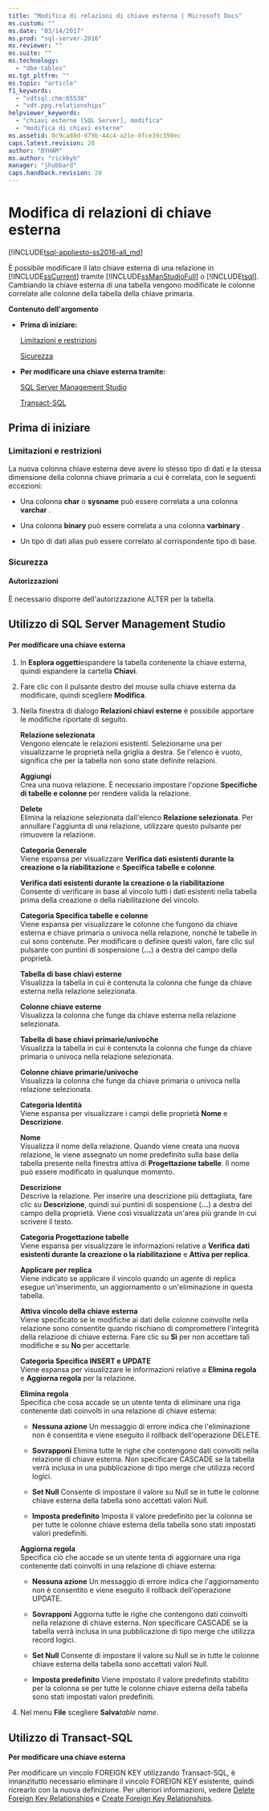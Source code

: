 ```yaml
---
title: "Modifica di relazioni di chiave esterna | Microsoft Docs"
ms.custom: ""
ms.date: "03/14/2017"
ms.prod: "sql-server-2016"
ms.reviewer: ""
ms.suite: ""
ms.technology: 
  - "dbe-tables"
ms.tgt_pltfrm: ""
ms.topic: "article"
f1_keywords: 
  - "vdtsql.chm:65538"
  - "vdt.ppg.relationships"
helpviewer_keywords: 
  - "chiavi esterne [SQL Server], modifica"
  - "modifica di chiavi esterne"
ms.assetid: 0c9ca80d-d79b-44c4-a21e-0fce39c398ec
caps.latest.revision: 20
author: "BYHAM"
ms.author: "rickbyh"
manager: "jhubbard"
caps.handback.revision: 20
---
```

# Modifica di relazioni di chiave esterna
[!INCLUDE[tsql-appliesto-ss2016-all_md](../../includes/tsql-appliesto-ss2016-all-md.md)]

  È possibile modificare il lato chiave esterna di una relazione in [!INCLUDE[ssCurrent](../../includes/sscurrent-md.md)] tramite [!INCLUDE[ssManStudioFull](../../includes/ssmanstudiofull-md.md)] o [!INCLUDE[tsql](../../includes/tsql-md.md)]. Cambiando la chiave esterna di una tabella vengono modificate le colonne correlate alle colonne della tabella della chiave primaria.  
  
 **Contenuto dell'argomento**  
  
-   **Prima di iniziare:**  
  
     [Limitazioni e restrizioni](#Restrictions)  
  
     [Sicurezza](#Security)  
  
-   **Per modificare una chiave esterna tramite:**  
  
     [SQL Server Management Studio](#SSMSProcedure)  
  
     [Transact-SQL](#TsqlProcedure)  
  
##  <a name="BeforeYouBegin"></a> Prima di iniziare  
  
###  <a name="Restrictions"></a> Limitazioni e restrizioni  
 La nuova colonna chiave esterna deve avere lo stesso tipo di dati e la stessa dimensione della colonna chiave primaria a cui è correlata, con le seguenti eccezioni:  
  
-   Una colonna **char** o **sysname** può essere correlata a una colonna **varchar** .  
  
-   Una colonna **binary** può essere correlata a una colonna **varbinary** .  
  
-   Un tipo di dati alias può essere correlato al corrispondente tipo di base.  
  
###  <a name="Security"></a> Sicurezza  
  
####  <a name="Permissions"></a> Autorizzazioni  
 È necessario disporre dell'autorizzazione ALTER per la tabella.  
  
##  <a name="SSMSProcedure"></a> Utilizzo di SQL Server Management Studio  
  
#### Per modificare una chiave esterna  
  
1.  In **Esplora oggetti**espandere la tabella contenente la chiave esterna, quindi espandere la cartella **Chiavi**.  
  
2.  Fare clic con il pulsante destro del mouse sulla chiave esterna da modificare, quindi scegliere **Modifica**.  
  
3.  Nella finestra di dialogo **Relazioni chiavi esterne** è possibile apportare le modifiche riportate di seguito.  
  
     **Relazione selezionata**  
     Vengono elencate le relazioni esistenti. Selezionarne una per visualizzarne le proprietà nella griglia a destra. Se l'elenco è vuoto, significa che per la tabella non sono state definite relazioni.  
  
     **Aggiungi**  
     Crea una nuova relazione. È necessario impostare l'opzione **Specifiche di tabelle e colonne** per rendere valida la relazione.  
  
     **Delete**  
     Elimina la relazione selezionata dall'elenco **Relazione selezionata**. Per annullare l'aggiunta di una relazione, utilizzare questo pulsante per rimuovere la relazione.  
  
     **Categoria Generale**  
     Viene espansa per visualizzare **Verifica dati esistenti durante la creazione o la riabilitazione** e **Specifica tabelle e colonne**.  
  
     **Verifica dati esistenti durante la creazione o la riabilitazione**  
     Consente di verificare in base al vincolo tutti i dati esistenti nella tabella prima della creazione o della riabilitazione del vincolo.  
  
     **Categoria Specifica tabelle e colonne**  
     Viene espansa per visualizzare le colonne che fungono da chiave esterna e chiave primaria o univoca nella relazione, nonché le tabelle in cui sono contenute. Per modificare o definire questi valori, fare clic sul pulsante con puntini di sospensione (**…**) a destra del campo della proprietà.  
  
     **Tabella di base chiavi esterne**  
     Visualizza la tabella in cui è contenuta la colonna che funge da chiave esterna nella relazione selezionata.  
  
     **Colonne chiave esterne**  
     Visualizza la colonna che funge da chiave esterna nella relazione selezionata.  
  
     **Tabella di base chiavi primarie/univoche**  
     Visualizza la tabella in cui è contenuta la colonna che funge da chiave primaria o univoca nella relazione selezionata.  
  
     **Colonne chiave primarie/univoche**  
     Visualizza la colonna che funge da chiave primaria o univoca nella relazione selezionata.  
  
     **Categoria Identità**  
     Viene espansa per visualizzare i campi delle proprietà **Nome** e **Descrizione**.  
  
     **Nome**  
     Visualizza il nome della relazione. Quando viene creata una nuova relazione, le viene assegnato un nome predefinito sulla base della tabella presente nella finestra attiva di **Progettazione tabelle**. Il nome può essere modificato in qualunque momento.  
  
     **Descrizione**  
     Descrive la relazione. Per inserire una descrizione più dettagliata, fare clic su **Descrizione**, quindi sui puntini di sospensione (**…**) a destra del campo della proprietà. Viene così visualizzata un'area più grande in cui scrivere il testo.  
  
     **Categoria Progettazione tabelle**  
     Viene espansa per visualizzare le informazioni relative a **Verifica dati esistenti durante la creazione o la riabilitazione** e **Attiva per replica**.  
  
     **Applicare per replica**  
     Viene indicato se applicare il vincolo quando un agente di replica esegue un'inserimento, un aggiornamento o un'eliminazione in questa tabella.  
  
     **Attiva vincolo della chiave esterna**  
     Viene specificato se le modifiche ai dati delle colonne coinvolte nella relazione sono consentite quando rischiano di compromettere l'integrità della relazione di chiave esterna. Fare clic su **Sì** per non accettare tali modifiche e su **No** per accettarle.  
  
     **Categoria Specifica INSERT e UPDATE**  
     Viene espansa per visualizzare le informazioni relative a **Elimina regola** e **Aggiorna regola** per la relazione.  
  
     **Elimina regola**  
     Specifica che cosa accade se un utente tenta di eliminare una riga contenente dati coinvolti in una relazione di chiave esterna:  
  
    -   **Nessuna azione** Un messaggio di errore indica che l'eliminazione non è consentita e viene eseguito il rollback dell'operazione DELETE.  
  
    -   **Sovrapponi** Elimina tutte le righe che contengono dati coinvolti nella relazione di chiave esterna. Non specificare CASCADE se la tabella verrà inclusa in una pubblicazione di tipo merge che utilizza record logici.  
  
    -   **Set Null** Consente di impostare il valore su Null se in tutte le colonne chiave esterna della tabella sono accettati valori Null.  
  
    -   **Imposta predefinito** Imposta il valore predefinito per la colonna se per tutte le colonne chiave esterna della tabella sono stati impostati valori predefiniti.  
  
     **Aggiorna regola**  
     Specifica ciò che accade se un utente tenta di aggiornare una riga contenente dati coinvolti in una relazione di chiave esterna:  
  
    -   **Nessuna azione** Un messaggio di errore indica che l'aggiornamento non è consentito e viene eseguito il rollback dell'operazione UPDATE.  
  
    -   **Sovrapponi** Aggiorna tutte le righe che contengono dati coinvolti nella relazione di chiave esterna. Non specificare CASCADE se la tabella verrà inclusa in una pubblicazione di tipo merge che utilizza record logici.  
  
    -   **Set Null** Consente di impostare il valore su Null se in tutte le colonne chiave esterna della tabella sono accettati valori Null.  
  
    -   **Imposta predefinito** Viene impostato il valore predefinito stabilito per la colonna se per tutte le colonne chiave esterna della tabella sono stati impostati valori predefiniti.  
  
4.  Nel menu **File** scegliere **Salva***table name*.  
  
##  <a name="TsqlProcedure"></a> Utilizzo di Transact-SQL  
 **Per modificare una chiave esterna**  
  
 Per modificare un vincolo FOREIGN KEY utilizzando Transact-SQL, è innanzitutto necessario eliminare il vincolo FOREIGN KEY esistente, quindi ricrearlo con la nuova definizione. Per ulteriori informazioni, vedere [Delete Foreign Key Relationships](../../relational-databases/tables/delete-foreign-key-relationships.md) e [Create Foreign Key Relationships](../../relational-databases/tables/creare-relazioni-di-chiave-esterna.md).  
  
###  <a name="TsqlExample"></a>  